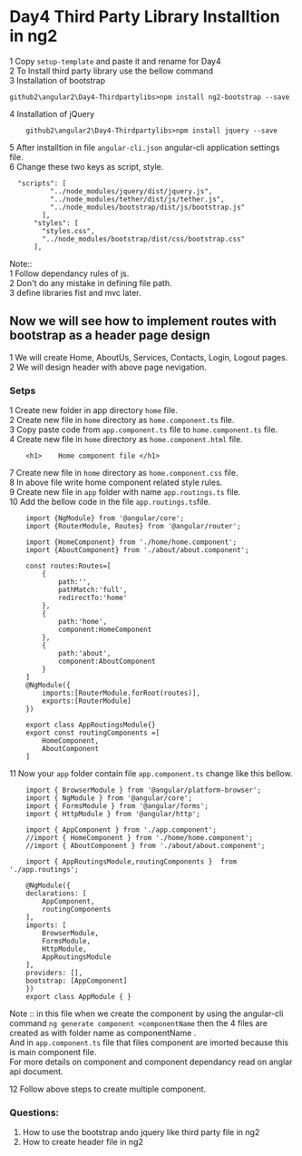 # Day4 Third Party Library Installtion in ng2


1 Copy `setup-template` and paste it and rename for Day4  
2 To Install third party library use the bellow command  
3 Installation of bootstrap  


```
github2\angular2\Day4-Thirdpartylibs>npm install ng2-bootstrap --save
```


4 Installation of jQuery  


```
    github2\angular2\Day4-Thirdpartylibs>npm install jquery --save
```

5 After installtion in file `angular-cli.json` angular-cli application settings file.  
6 Change these two keys as script, style.  

```
  "scripts": [
          "../node_modules/jquery/dist/jquery.js",
          "../node_modules/tether/dist/js/tether.js",
          "../node_modules/bootstrap/dist/js/bootstrap.js"
        ],
      "styles": [
        "styles.css",
        "../node_modules/bootstrap/dist/css/bootstrap.css"
      ],   
```

Note::  
1 Follow dependancy rules of js.  
2 Don't do any mistake in defining file path.  
3 define libraries fist and mvc later.  


## Now we will see how to implement routes with bootstrap as a header page design

1    We will create Home, AboutUs, Services, Contacts, Login, Logout pages.  
2    We will design header with above page nevigation.  


### Setps 
1    Create new folder in app directory `home` file.  
2    Create new file in `home` directory as `home.component.ts` file.  
3    Copy paste code from `app.component.ts` file to `home.component.ts` file.  
4    Create new file in `home` directory as `home.component.html` file.  

```
    <h1>    Home component file </h1>

```

7     Create new file in `home` directory as `home.component.css` file.  
8     In above file write home component related style rules.  
9     Create new file in `app` folder with name `app.routings.ts` file.  
10    Add the bellow code in the file `app.routings.ts`file.  

```
    import {NgModule} from '@angular/core';
    import {RouterModule, Routes} from '@angular/router';

    import {HomeComponent} from './home/home.component';
    import {AboutComponent} from './about/about.component';

    const routes:Routes=[
        {
            path:'',
            pathMatch:'full',
            redirectTo:'home'
        },
        {
            path:'home',
            component:HomeComponent
        },
        {
            path:'about',
            component:AboutComponent
        }
    ]
    @NgModule({
        imports:[RouterModule.forRoot(routes)],
        exports:[RouterModule]
    })

    export class AppRoutingsModule{}
    export const routingComponents =[
        HomeComponent,
        AboutComponent
    ]
```

11    Now your `app` folder contain file `app.component.ts` change like this bellow.  

```
    import { BrowserModule } from '@angular/platform-browser';
    import { NgModule } from '@angular/core';
    import { FormsModule } from '@angular/forms';
    import { HttpModule } from '@angular/http';

    import { AppComponent } from './app.component';
    //import { HomeComponent } from './home/home.component';
    //import { AboutComponent } from './about/about.component';

    import { AppRoutingsModule,routingComponents }  from './app.routings';

    @NgModule({
    declarations: [
        AppComponent,
        routingComponents
    ],
    imports: [
        BrowserModule,
        FormsModule,
        HttpModule,
        AppRoutingsModule
    ],
    providers: [],
    bootstrap: [AppComponent]
    })
    export class AppModule { }

```
Note :: in this file when we create the component by using the angular-cli command `ng generate component <componentName`
then the 4 files are created as with folder name as componentName .  
And in `app.component.ts` file that files component are imorted because this is main component file.  
For more details on component and component dependancy read on anglar api document.  

12     Follow above steps to create multiple component.  

### Questions:
<ol>
<li>    How to use the bootstrap ando jquery like third party file in ng2</li>
<li>    How to create header file in ng2 </li>
</ol>

</ol>